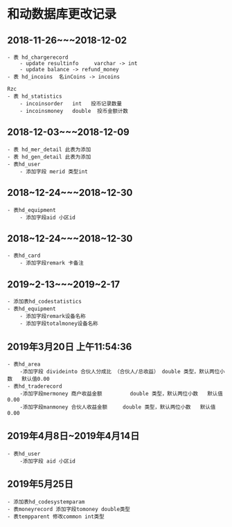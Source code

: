 # 和动数据库更改记录

## 2018-11-26~~~2018-12-02
	- 表 hd_chargerecord
		- update resultinfo 	varchar -> int
		- update balance -> refund_money
	- 表 hd_incoins  名inCoins -> incoins
    
    Rzc 
    - 表 hd_statistics
        - incoinsorder   int   投币记录数量
        - incoinsmoney   double  投币金额计数

## 2018-12-03~~~2018-12-09
	- 表 hd_mer_detail 此表为添加
	- 表 hd_gen_detail 此表为添加
	- 表hd_user
		- 添加字段 merid 类型int

## 2018~12-24~~~2018~12-30
	- 表hd_equipment
		- 添加字段aid 小区id
		
## 2018~12-24~~~2018~12-30
	- 表hd_card
		- 添加字段remark 卡备注
		
## 2019~2-13~~~2019~2-17
	- 添加表hd_codestatistics
	- 表hd_equipment
		- 添加字段remark设备名称
		- 添加字段totalmoney设备名称

## 2019年3月20日 上午11:54:36
	- 表hd_area
	 	-添加字段 divideinto 合伙人分成比 （合伙人/总收益） double 类型，默认两位小数   默认值0.00 
	- 表hd_traderecord
	 	-添加字段mermoney 商户收益金额     	 double 类型，默认两位小数   默认值0.00 
	 	-添加字段manmoney 合伙人收益金额	  double 类型，默认两位小数   默认值0.00 
	 	
## 2019年4月8日~2019年4月14日
	- 表hd_user
	 	-添加字段 aid 小区id
	 	
## 2019年5月25日
	- 添加表hd_codesystemparam
	- 表moneyrecord 添加字段tomoney double类型
	- 表tempparent 修改common int类型
	 	
	 	
	 	
	 	
	 	
	 	
	 	
	 	
	 	
	 	